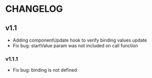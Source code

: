 # CHANGELOG

## v1.1
* Adding componentUpdate hook to verify binding values update
* Fix bug: startValue param was not included on call function

### v1.1.1
* Fix bug: binding is not defined